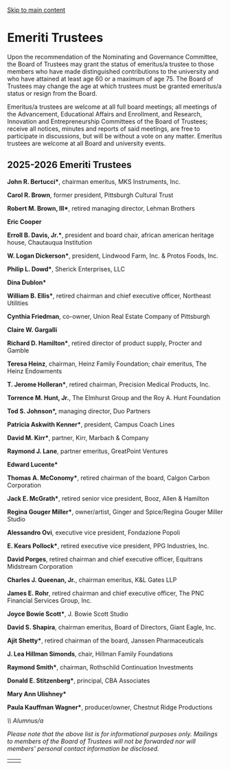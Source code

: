 [Skip to main content](https://www.cmu.edu/leadership/board/emeriti-trustees#main-content)

# Emeriti Trustees

Upon the recommendation of the Nominating and Governance Committee, the Board of Trustees may grant the status of emeritus/a trustee to those members who have made distinguished contributions to the university and who have attained at least age 60 or a maximum of age 75. The Board of Trustees may change the age at which trustees must be granted emeritus/a status or resign from the Board.

Emeritus/a trustees are welcome at all full board meetings; all meetings of the Advancement, Educational Affairs and Enrollment, and Research, Innovation and Entrepreneurship Committees of the Board of Trustees; receive all notices, minutes and reports of said meetings, are free to participate in discussions, but will be without a vote on any matter. Emeritus trustees are welcome at all Board and university events.

## 2025-2026 Emeriti Trustees

**John R. Bertucci\***, chairman emeritus, MKS Instruments, Inc.

**Carol R. Brown**, former president, Pittsburgh Cultural Trust

**Robert M. Brown, III\***, retired managing director, Lehman Brothers

**Eric Cooper**

**Erroll B. Davis, Jr.\***, president and board chair, african american heritage house, Chautauqua Institution

**W. Logan Dickerson\***, president, Lindwood Farm, Inc. & Protos Foods, Inc.

**Philip L. Dowd\***, Sherick Enterprises, LLC

**Dina Dublon\***

**William B. Ellis\***, retired chairman and chief executive officer, Northeast Utilities

**Cynthia Friedman**, co-owner, Union Real Estate Company of Pittsburgh

**Claire W. Gargalli**

**Richard D. Hamilton\***, retired director of product supply, Procter and Gamble

**Teresa Heinz**, chairman, Heinz Family Foundation; chair emeritus, The Heinz Endowments

**T. Jerome Holleran\***, retired chairman, Precision Medical Products, Inc.

**Torrence M. Hunt, Jr.**, The Elmhurst Group and the Roy A. Hunt Foundation

**Tod S. Johnson\*,** managing director, Duo Partners

**Patricia Askwith Kenner\***, president, Campus Coach Lines

**David M. Kirr\***, partner, Kirr, Marbach & Company

**Raymond J. Lane**, partner emeritus, GreatPoint Ventures

**Edward Lucente\***

**Thomas A. McConomy\***, retired chairman of the board, Calgon Carbon Corporation

**Jack E. McGrath\***, retired senior vice president, Booz, Allen & Hamilton

**Regina Gouger Miller\***, owner/artist, Ginger and Spice/Regina Gouger Miller Studio

**Alessandro Ovi**, executive vice president, Fondazione Popoli

**E. Kears Pollock\***, retired executive vice president, PPG Industries, Inc.

**David Porges**, retired chairman and chief executive officer, Equitrans Midstream Corporation

**Charles J. Queenan, Jr.**, chairman emeritus, K&L Gates LLP

**James E. Rohr**, retired chairman and chief executive officer, The PNC Financial Services Group, Inc.

**Joyce Bowie Scott\***, J. Bowie Scott Studio

**David S. Shapira**, chairman emeritus, Board of Directors, Giant Eagle, Inc.

**Ajit Shetty\***, retired chairman of the board, Janssen Pharmaceuticals

**J. Lea Hillman Simonds**, chair, Hillman Family Foundations

**Raymond Smith\***, chairman, Rothschild Continuation Investments

**Donald E. Stitzenberg\***, principal, CBA Associates

**Mary Ann Ulishney\***

**Paula Kauffman Wagner\***, producer/owner, Chestnut Ridge Productions

_\\*\\* Alumnus/a_

_Please note that the above list is for informational purposes only. Mailings to members of the Board of Trustees will not be forwarded nor will members' personal contact information be disclosed._

|     |     |
| --- | --- |
|  |  |
